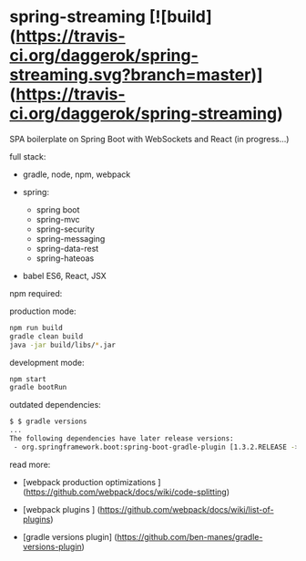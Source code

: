 spring-streaming [![build] (https://travis-ci.org/daggerok/spring-streaming.svg?branch=master)] (https://travis-ci.org/daggerok/spring-streaming) 
================

SPA boilerplate on Spring Boot with WebSockets and React (in progress...)

full stack:

- gradle, node, npm, webpack

- spring:
  - spring boot
  - spring-mvc
  - spring-security
  - spring-messaging
  - spring-data-rest
  - spring-hateoas

- babel ES6, React, JSX

npm required:

production mode:

```bash
npm run build
gradle clean build
java -jar build/libs/*.jar
```

development mode:

```bash
npm start
gradle bootRun
```

outdated dependencies:

```bash
$ $ gradle versions
...
The following dependencies have later release versions:
 - org.springframework.boot:spring-boot-gradle-plugin [1.3.2.RELEASE -> 1.3.3.RELEASE]

```

read more:

- [webpack production optimizations ] (https://github.com/webpack/docs/wiki/code-splitting)

- [webpack plugins ] (https://github.com/webpack/docs/wiki/list-of-plugins)

- [gradle versions plugin] (https://github.com/ben-manes/gradle-versions-plugin)
